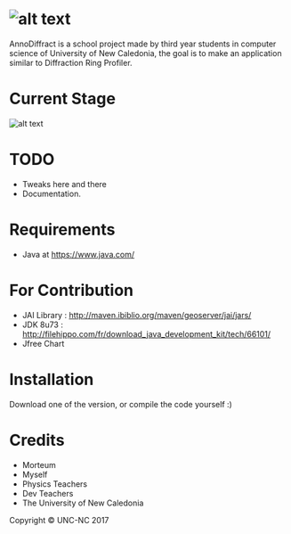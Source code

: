 ![alt text](https://img4.hostingpics.net/pics/515212AnnoDiffract.png)
=======================

AnnoDiffract is a school project made by third year students in computer science of University of New Caledonia, the goal is to make an application similar to Diffraction Ring Profiler.

Current Stage
=============

![alt text](https://image.ibb.co/gsPs9k/finaldiffract.jpg)

TODO
=============

- Tweaks here and there
- Documentation.

Requirements
============

* Java at https://www.java.com/

For Contribution
================

- JAI Library : http://maven.ibiblio.org/maven/geoserver/jai/jars/
- JDK 8u73 : http://filehippo.com/fr/download_java_development_kit/tech/66101/
- Jfree Chart

Installation
============

Download one of the version, or compile the code yourself :)

Credits
=======

* Morteum
* Myself
* Physics Teachers
* Dev Teachers
* The University of New Caledonia

Copyright © UNC-NC 2017
